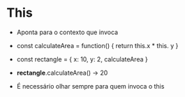 # This
- Aponta para o contexto que invoca
- const calculateArea = function() { return this.x * this. y }
- const rectangle = {
  x: 10, 
  y: 2,
  calculateArea
}

- __rectangle__.calculateArea() -> 20
- É necessário olhar sempre para quem invoca o this